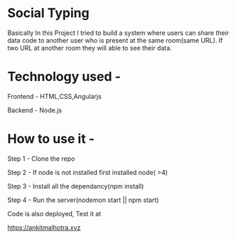 # Social Typing

Basically In this Project I tried to build a system where users can share their data code to another user 
who is present at the same room(same URL). If two URL at another room they will able to see their data.

# Technology used -

Frontend - HTML,CSS,Angularjs

Backend - Node.js

# How to use it - 

Step 1 -  Clone the repo

Step 2 - If node is not installed first installed node( >4)

Step 3 - Install all the dependancy(npm install)

Step 4 - Run the server(nodemon start || npm start)

Code is also deployed, Test it at

https://ankitmalhotra.xyz

